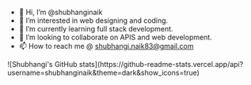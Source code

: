 - 👋 Hi, I’m @shubhanginaik
- 👀 I’m interested in web designing and coding.
- 🌱 I’m currently learning full stack development.
- 💞️ I’m looking to collaborate on APIS and web development.
- 📫 How to reach me @ shubhangi.naik83@gmail.com
<p>
  ![Shubhangi's GitHub stats](https://github-readme-stats.vercel.app/api?username=shubhanginaik&theme=dark&show_icons=true)
</p>
<!---
shubhanginaik/shubhanginaik is a ✨ special ✨ repository because its `README.md` (this file) appears on your GitHub profile.
You can click the Preview link to take a look at your changes.
--->
